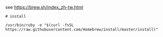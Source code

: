 see https://brew.sh/index_zh-tw.html

```
# install

/usr/bin/ruby -e "$(curl -fsSL https://raw.githubusercontent.com/Homebrew/install/master/install)"
```
